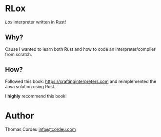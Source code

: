 # RLox
_Lox_ interpreter written in Rust!

## Why?
Cause I wanted to learn both Rust and how to code an interpreter/compiler from scratch.

## How?
Followed this book: https://craftinginterpreters.com and reimplemented the Java solution using Rust.

I **highly** recommend this book!

# Author
Thomas Cordeu <info@tcordeu.com>
